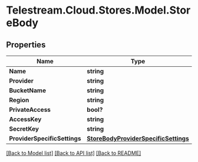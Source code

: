 # Telestream.Cloud.Stores.Model.StoreBody
## Properties

Name | Type | Description | Notes
------------ | ------------- | ------------- | -------------
**Name** | **string** |  | 
**Provider** | **string** |  | 
**BucketName** | **string** |  | 
**Region** | **string** |  | 
**PrivateAccess** | **bool?** |  | [optional] 
**AccessKey** | **string** |  | 
**SecretKey** | **string** |  | 
**ProviderSpecificSettings** | [**StoreBodyProviderSpecificSettings**](StoreBodyProviderSpecificSettings.md) |  | [optional] 

[[Back to Model list]](../README.md#documentation-for-models) [[Back to API list]](../README.md#documentation-for-api-endpoints) [[Back to README]](../README.md)

